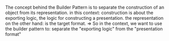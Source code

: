 The concept behind the Builder Pattern is to separate the construction of an object from its representation.
in this context: construction is about the exporting logic, the logic for constructing a presentation.
the representation on the other hand: is the target format.
=> So in the context, we want to use the builder pattern to: separate the "exporting logic" from the "presentation format"
